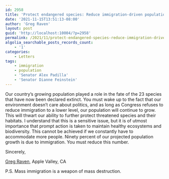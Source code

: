 ```yaml
---
id: 2958
title: 'Protect endangered species: Reduce immigration-driven population growth'
date: '2021-11-15T13:51:13-08:00'
author: 'Greg Raven'
layout: post
guid: 'http://localhost:10004/?p=2958'
permalink: /2021/11/protect-endangered-species-reduce-immigration-driven-population-growth/
algolia_searchable_posts_records_count:
    - '1'
categories:
    - Letters
tags:
    - immigration
    - population
    - 'Senator Alex Padilla'
    - 'Senator Dianne Feinstein'
---
```


Our country’s growing population played a role in the fate of the 23 species that have now been declared extinct. You must wake up to the fact that our environment doesn’t care about politics, and as long as Congress refuses to reduce immigration to a lower level, our population will continue to grow. This will thwart our ability to further protect threatened species and their habitats. I understand that this is a sensitive issue, but it is of utmost importance that prompt action is taken to maintain healthy ecosystems and biodiversity. This cannot be achieved if we constantly have to accommodate more people. Ninety percent of our projected population growth is due to immigration. You must reduce this number.

Sincerely,

[Greg Raven](https://www.gregraven.org/), Apple Valley, CA

P.S. Mass immigration is a weapon of mass destruction.